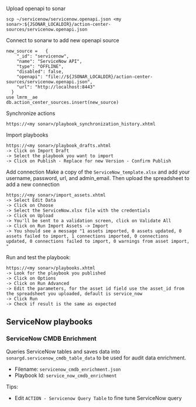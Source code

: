 
Upload openapi to sonar
```
scp ~/servicenow/servicenow.openapi.json <my sonar>:${JSONAR_LOCALDIR}/action-center-sources/servicenow.openapi.json
```

Connect to sonarw to add new openapi source
```
new_source =   {
    "_id": "servicenow",
    "name": "ServiceNow API",
    "type": "OFFLINE",
    "disabled": false,
    "openapi": "file://${JSONAR_LOCALDIR}/action-center-sources/servicenow.openapi.json",
    "url": "http://localhost:8443"
  }
use lmrm__ae
db.action_center_sources.insert(new_source)
```

Synchronize actions
```
https://<my sonar>/playbook_synchronization_history.xhtml
```

Import playbooks
```
https://<my sonar>/playbook_drafts.xhtml
-> Click on Import Draft
-> Select the playbook you want to import
-> Click on Publish - Replace for new Version - Confirm Publish
```

Add connection
Make a copy of the `ServiceNow_template.xlsx` and add your username, password, url, and admin_email. Then upload the spreadsheet to add a new connection
```
https://<my sonar>/import_assets.xhtml
-> Select Edit Data
-> Click on Choose
-> Select the ServiceNow.xlsx file with the credentials
-> Click on Upload
-> You'll be sent to a validation screen, click on Validate All
-> Click on Run Import Assets -> Import
-> You should see a message "1 assets imported, 0 assets updated, 0 assets failed to import, 1 connections imported, 0 connections updated, 0 connections failed to import, 0 warnings from asset import, "
```

Run and test the playbook:
```
https://<my sonar>/playbooks.xhtml
-> Look for the playbook you published
-> Click on Options
-> Click on Run Advanced
-> Edit the parameters, for the asset id field use the asset_id from the spreadsheet you uploaded, default is service_now 
-> Click Run
-> Check if result is the same as expected
```

## ServiceNow playbooks

### ServiceNow CMDB Enrichment

Queries ServiceNow tables and saves data into `sonargd.servicenow_cmdb_table_data` to be used for audit data enrichment.

- Filename: `servicenow_cmdb_enrichment.json`
- Playbook Id: `service_now_cmdb_enrichment`

Tips:
- Edit `ACTION - Servicenow Query Table` to fine tune ServiceNow query
